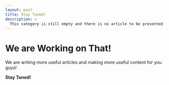 ```yaml
---
layout: post
title: Stay Tuned!
description: >
  This category is still empty and there is no article to be presented.
---
```


# We are Working on That!

We are writing more useful articles and making more useful content for you guys! 

**Stay Tuned!**